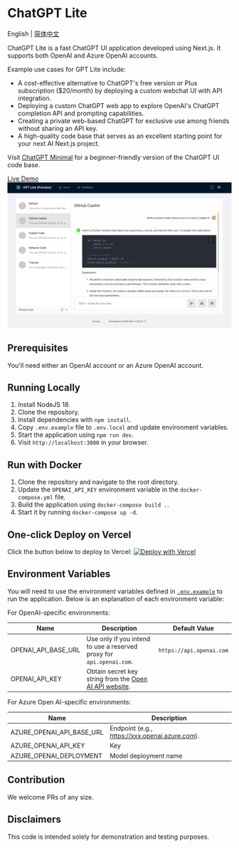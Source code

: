 # ChatGPT Lite

English | [简体中文](./README.zh-CN.md)

ChatGPT Lite is a fast ChatGPT UI application developed using Next.js. It supports both OpenAI and Azure OpenAI accounts.

Example use cases for GPT Lite include:

- A cost-effective alternative to ChatGPT's free version or Plus subscription ($20/month) by deploying a custom webchat UI with API integration.
- Deploying a custom ChatGPT web app to explore OpenAI's ChatGPT completion API and prompting capabilities.
- Creating a private web-based ChatGPT for exclusive use among friends without sharing an API key.
- A high-quality code base that serves as an excellent starting point for your next AI Next.js project.

Visit [ChatGPT Minimal](https://github.com/blrchen/chatgpt-minimal) for a beginner-friendly version of the ChatGPT UI code base.

[Live Demo](https://gptlite.vercel.app)
![demo](./docs/images/demo.jpg)

## Prerequisites

You'll need either an OpenAI account or an Azure OpenAI account.

## Running Locally

1. Install NodeJS 18.
2. Clone the repository.
3. Install dependencies with `npm install`.
4. Copy `.env.example` file to `.env.local` and update environment variables.
5. Start the application using `npm run dev`.
6. Visit `http://localhost:3000` in your browser.

## Run with Docker

1. Clone the repository and navigate to the root directory.
2. Update the `OPENAI_API_KEY` environment variable in the `docker-compose.yml` file.
3. Build the application using `docker-compose build .`.
4. Start it by running `docker-compose up -d`.

## One-click Deploy on Vercel

Click the button below to deploy to Vercel:
[![Deploy with Vercel](https://vercel.com/button)](https://vercel.com/new/clone?repository-url=https%3A%2F%2Fgithub.com%2Fblrchen%2Fchatgpt-lite&project-name=chatgpt-lite&framework=nextjs&repository-name=chatgpt-lite)

## Environment Variables

You will need to use the environment variables defined in [`.env.example`](.env.example) to run the application. Below is an explanation of each environment variable:

For OpenAI-specific environments:

| Name                | Description                                                                                            | Default Value            |
| ------------------- | ------------------------------------------------------------------------------------------------------ | ------------------------ |
| OPENAI_API_BASE_URL | Use only if you intend to use a reserved proxy for `api.openai.com`.                                   | `https://api.openai.com` |
| OPENAI_API_KEY      | Obtain secret key string from the [Open AI API website](https://platform.openai.com/account/api-keys). |

For Azure Open AI-specific environments:

| Name                      | Description                                    |
| ------------------------- | ---------------------------------------------- |
| AZURE_OPENAI_API_BASE_URL | Endpoint (e.g., https://xxx.openai.azure.com). |
| AZURE_OPENAI_API_KEY      | Key                                            |
| AZURE_OPENAI_DEPLOYMENT   | Model deployment name                          |

## Contribution

We welcome PRs of any size.

## Disclaimers

This code is intended solely for demonstration and testing purposes.
